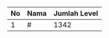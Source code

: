 | No | Nama            | Jumlah Level |
|----|-----------------|--------------|
| 1  | #    |    1342        |
